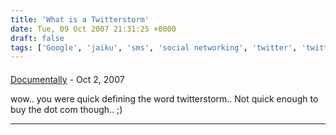 ```yaml
---
title: 'What is a Twitterstorm'
date: Tue, 09 Oct 2007 21:31:25 +0000
draft: false
tags: ['Google', 'jaiku', 'sms', 'social networking', 'twitter', 'twitter', 'twitterstorm']
---
```



#### 
[Documentally](http://www.ourmaninside.com "podcast@documentally.com") - <time datetime="2007-10-09 22:42:21">Oct 2, 2007</time>

wow.. you were quick defining the word twitterstorm.. Not quick enough to buy the dot com though.. ;)
<hr />
